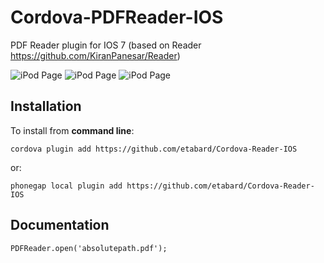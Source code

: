 Cordova-PDFReader-IOS
==================

PDF Reader plugin for IOS 7 (based on Reader https://github.com/KiranPanesar/Reader)

![iPod Page](http://i.imgur.com/GPL2Gn2.png)
![iPod Page](http://i.imgur.com/551VLUx.png)
![iPod Page](http://i.imgur.com/0nrtfWd.png)

Installation
------------

To install from **command line**:

    cordova plugin add https://github.com/etabard/Cordova-Reader-IOS

or:

    phonegap local plugin add https://github.com/etabard/Cordova-Reader-IOS


Documentation
-------------

    PDFReader.open('absolutepath.pdf');